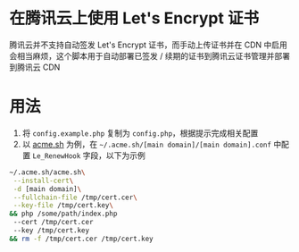 # 在腾讯云上使用 Let's Encrypt 证书

腾讯云并不支持自动签发 Let's Encrypt 证书，而手动上传证书并在 CDN 中启用会相当麻烦，这个脚本用于自动部署已签发 / 续期的证书到腾讯云证书管理并部署到腾讯云 CDN

# 用法

1. 将 `config.example.php` 复制为 `config.php`，根据提示完成相关配置
2. 以 [acme.sh](https://github.com/Neilpang/acme.sh) 为例，在 `~/.acme.sh/[main domain]/[main domain].conf` 中配置 `Le_RenewHook` 字段，以下为示例

```bash
~/.acme.sh/acme.sh\
 --install-cert\
 -d [main domain]\
 --fullchain-file /tmp/cert.cer\
 --key-file /tmp/cert.key\
&& php /some/path/index.php
 --cert /tmp/cert.cer
 --key /tmp/cert.key
&& rm -f /tmp/cert.cer /tmp/cert.key
```
